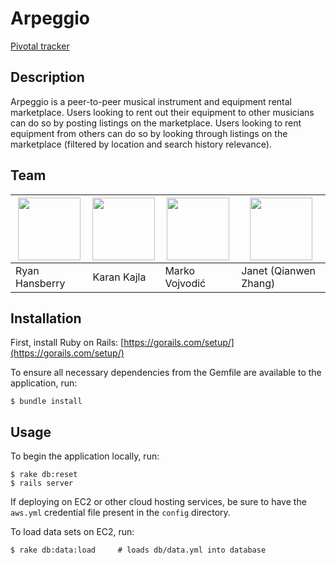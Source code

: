 # Arpeggio

[Pivotal tracker ](https://www.pivotaltracker.com/n/projects/1321100 "Pivotal tracker ")

## Description

Arpeggio is a peer-to-peer musical instrument and equipment rental marketplace. Users looking to rent out their equipment to other musicians can do so by posting listings on the marketplace. Users looking to rent equipment from others can do so by looking through listings on the marketplace (filtered by location and search history relevance).

## Team

<a href="https://github.com/rhansby"><img src="https://avatars1.githubusercontent.com/u/1788374?v=3&s=100" width="100" height="100"></a> | <a href="https://github.com/kkajla12"><img src="https://avatars1.githubusercontent.com/u/4977332?v=3&s=100" width="100" height="100"></a> | <a href="https://github.com/m-vojvodic"><img src="https://avatars1.githubusercontent.com/u/6474701?v=3&s=100" width="100" height="100"></a> | <a href="https://github.com/PeanutJ"><img src="https://avatars1.githubusercontent.com/u/9071142?v=3&s=100" width="100" height="100"></a>
--- | --- | --- | ---
Ryan Hansberry | Karan Kajla | Marko Vojvodić | Janet (Qianwen Zhang)

## Installation

First, install Ruby on Rails: [https://gorails.com/setup/](https://gorails.com/setup/)

To ensure all necessary dependencies from the Gemfile are available to the application, run:

```
$ bundle install
```

## Usage

To begin the application locally, run:

```
$ rake db:reset
$ rails server
```

If deploying on EC2 or other cloud hosting services, be sure to have the
`aws.yml` credential file present in the `config` directory.

To load data sets on EC2, run:

```
$ rake db:data:load     # loads db/data.yml into database
```
